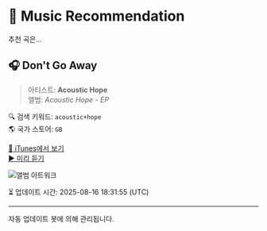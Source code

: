 
# 🎵 Music Recommendation

추천 곡은...

## 🎧 Don't Go Away  
> 아티스트: **Acoustic Hope**  
> 앨범: _Acoustic Hope - EP_  

🔍 검색 키워드: `acoustic+hope`  
🌎 국가 스토어: `GB`

[🔗 iTunes에서 보기](https://music.apple.com/gb/album/dont-go-away/1506943854?i=1506943929&uo=4)  
[▶️ 미리 듣기](https://audio-ssl.itunes.apple.com/itunes-assets/AudioPreview123/v4/87/3b/9d/873b9ddb-e31e-dd97-ac58-803159abbaf6/mzaf_3330372936528351380.plus.aac.p.m4a)

![앨범 아트워크](https://is1-ssl.mzstatic.com/image/thumb/Music113/v4/31/a2/80/31a280c3-8c93-7d2d-49e2-b9484f39b065/rls00092917.jpg/100x100bb.jpg)

⏳ 업데이트 시간: 2025-08-16 18:31:55 (UTC)

---
자동 업데이트 봇에 의해 관리됩니다.
